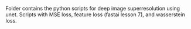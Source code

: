 Folder contains the python scripts for deep image superresolution using unet. Scripts with MSE loss, feature loss (fastai lesson 7), and wasserstein loss.
